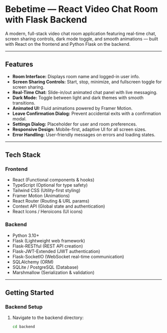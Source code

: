# Bebetime — React Video Chat Room with Flask Backend

A modern, full-stack video chat room application featuring real-time chat, screen sharing controls, dark mode toggle, and smooth animations — built with React on the frontend and Python Flask on the backend.

---

## Features

- **Room Interface:** Displays room name and logged-in user info.
- **Screen Sharing Controls:** Start, stop, minimize, and fullscreen toggle for screen sharing.
- **Real-Time Chat:** Slide-in/out animated chat panel with live messaging.
- **Dark Mode:** Toggle between light and dark themes with smooth transitions.
- **Animated UI:** Fluid animations powered by Framer Motion.
- **Leave Confirmation Dialog:** Prevent accidental exits with a confirmation modal.
- **Settings Dialog:** Placeholder for user and room preferences.
- **Responsive Design:** Mobile-first, adaptive UI for all screen sizes.
- **Error Handling:** User-friendly messages on errors and loading states.

---

## Tech Stack

### Frontend

- React (Functional components & hooks)  
- TypeScript (Optional for type safety)  
- Tailwind CSS (Utility-first styling)  
- Framer Motion (Animations)  
- React Router (Routing & URL params)  
- Context API (Global state and authentication)  
- React Icons / Heroicons (UI icons)  

### Backend

- Python 3.10+  
- Flask (Lightweight web framework)  
- Flask-RESTful (REST API creation)  
- Flask-JWT-Extended (JWT authentication)  
- Flask-SocketIO (WebSocket real-time communication)  
- SQLAlchemy (ORM)  
- SQLite / PostgreSQL (Database)  
- Marshmallow (Serialization & validation)  

---

## Getting Started

### Backend Setup

1. Navigate to the backend directory:

   ```bash
   cd backend
